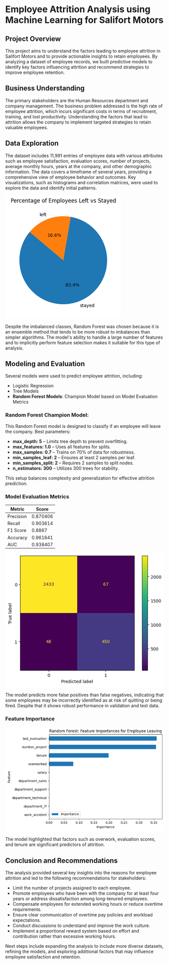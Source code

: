 # Employee Attrition Analysis using Machine Learning for Salifort Motors

## Project Overview
This project aims to understand the factors leading to employee attrition in Salifort Motors and to provide actionable insights to retain employees. By analyzing a dataset of employee records, we built predictive models to identify key factors influencing attrition and recommend strategies to improve employee retention.

## Business Understanding
The primary stakeholders are the Human Resources department and company management. The business problem addressed is the high rate of employee attrition, which incurs significant costs in terms of recruitment, training, and lost productivity. Understanding the factors that lead to attrition allows the company to implement targeted strategies to retain valuable employees.

## Data Exploration
The dataset includes 11,991 entries of employee data with various attributes such as employee satisfaction, evaluation scores, number of projects, average monthly hours, years at the company, and other demographic information. The data covers a timeframe of several years, providing a comprehensive view of employee behavior and outcomes. Key visualizations, such as histograms and correlation matrices, were used to explore the data and identify initial patterns.

![alt text](images/class_balance.png)


  Despite the imbalanced classes, Random Forest was chosen because it is an ensemble method that tends to be more robust to imbalances than simpler algorithms. The model's ability to handle a large number of features and to implicitly perform feature selection makes it suitable for this type of analysis.

## Modeling and Evaluation
Several models were used to predict employee attrition, including:
- Logistic Regression
- Tree Models
- **Random Forest Models**: Champion Model based on Model Evaluation Metrics

### **Random Forest Champion Model:**
  
This Random Forest model is designed to classify if an employee will leave the company. 
Best parameters:
- **max_depth: 5** – Limits tree depth to prevent overfitting.
- **max_features: 1.0** – Uses all features for splits.
- **max_samples: 0.7** – Trains on 70% of data for robustness.
- **min_samples_leaf: 2** – Ensures at least 2 samples per leaf.
- **min_samples_split: 2** – Requires 2 samples to split nodes.
- **n_estimators: 300** – Utilizes 300 trees for stability.

This setup balances complexity and generalization for effective attrition prediction.

### **Model Evaluation Metrics**

| Metric     | Score    |
|------------|----------|
| Precision  | 0.870406 |
| Recall     | 0.903614 |
| F1 Score   | 0.8867   |
| Accuracy   | 0.961641 |
| AUC        | 0.938407 |

  ![alt text](images/champion_rf_cm.png)
  
The model predicts more false positives than false negatives, indicating that some employees may be incorrectly identified as at risk of quitting or being fired. Despite that it shows robust performance in validation and test data. 


### **Feature Importance**

  ![alt text](images/champion_rf_feature_importance.png)
  
The model highlighted that factors such as overwork, evaluation scores, and tenure are significant predictors of attrition.

## Conclusion and Recommendations

The analysis provided several key insights into the reasons for employee attrition and led to the following recommendations for stakeholders:

- Limit the number of projects assigned to each employee.
- Promote employees who have been with the company for at least four years or address dissatisfaction among long-tenured employees.
- Compensate employees for extended working hours or reduce overtime requirements.
- Ensure clear communication of overtime pay policies and workload expectations.
- Conduct discussions to understand and improve the work culture.
- Implement a proportional reward system based on effort and contribution rather than excessive working hours.

Next steps include expanding the analysis to include more diverse datasets, refining the models, and exploring additional factors that may influence employee satisfaction and retention.

